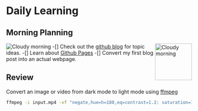 # Daily Learning
## Morning Planning
![Cloudy morning](https://octodex.github.com/images/cloud.jpg)
<img alt="Cloudy morning" src="https://octodex.github.com/images/cloud.jpg" width="100" align="right">
-[] Check out the [github blog](https://github.blog/) for topic ideas.
-[] Learn about [Github Pages](https://skills.github.com/#first-day-on-github)
-[] Convert my first blog post into an actual webpage.
## Review 
Convert an image or video from dark mode to light mode using [ffmpeg](https://www.ffmpeg.org)

```bash
ffmpeg -i input.mp4 -vf "negate,hue=h=180,eq=contrast=1.2: saturation=1.1" output.mp4
```
